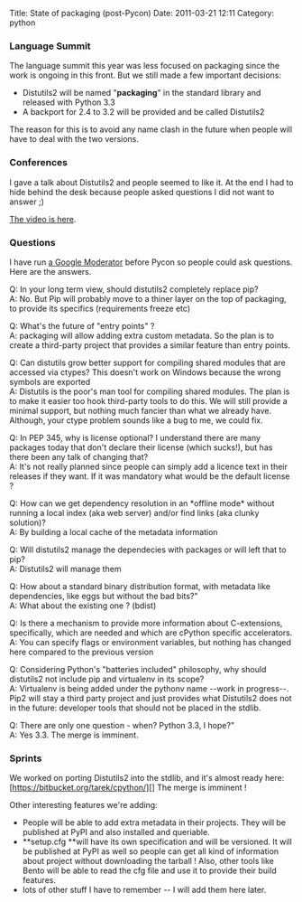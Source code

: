 Title: State of packaging (post-Pycon)
Date: 2011-03-21 12:11
Category: python

### Language Summit

  
The language summit this year was less focused on packaging since the
work is ongoing in this front. But we still made a few important
decisions:   
-   Distutils2 will be named "**packaging**" in the standard library and
    released with Python 3.3
-   A backport for 2.4 to 3.2 will be provided and be called Distutils2

  
The reason for this is to avoid any name clash in the future when
people will have to deal with the two versions.   
### Conferences

  
I gave a talk about Distutils2 and people seemed to like it. At the end
I had to hide behind the desk because people asked questions I did not
want to answer ;)   
  
[The video is here][].   
### Questions

  
I have run [a Google Moderator][] before Pycon so people could ask
questions. Here are the answers.   
  
Q: In your long term view, should distutils2 completely replace pip?   
A: No. But Pip will probably move to a thiner layer on the top of
packaging, to provide its specifics (requirements freeze etc)   
  
Q: What's the future of "entry points" ?   
A: packaging will allow adding extra custom metadata. So the plan is to
create a third-party project that provides a similar feature than entry
points.   
  
Q: Can distutils grow better support for compiling shared modules that
are accessed via ctypes? This doesn't work on Windows because the wrong
symbols are exported   
A: Distutils is the poor's man tool for compiling shared modules. The
plan is to make it easier too hook third-party tools to do this. We will
still provide a minimal support, but nothing much fancier than what we
already have. Although, your ctype problem sounds like a bug to me, we
could fix.   
  
Q: In PEP 345, why is license optional? I understand there are many
packages today that don't declare their license (which sucks!), but has
there been any talk of changing that?   
A: It's not really planned since people can simply add a licence text
in their releases if they want. If it was mandatory what would be the
default license ?   
  
Q: How can we get dependency resolution in an \*offline mode\* without
running a local index (aka web server) and/or find links (aka clunky
solution)?   
A: By building a local cache of the metadata information   
  
Q: Will distutils2 manage the dependecies with packages or will left
that to pip?   
A: Distutils2 will manage them   
  
Q: How about a standard binary distribution format, with metadata like
dependencies, like eggs but without the bad bits?"   
A: What about the existing one ? (bdist)   
  
Q: Is there a mechanism to provide more information about C-extensions,
specifically, which are needed and which are cPython specific
accelerators.   
A: You can specify flags or environment variables, but nothing has
changed here compared to the previous version   
  
Q: Considering Python's "batteries included" philosophy, why should
distutils2 not include pip and virtualenv in its scope?   
A: Virtualenv is being added under the pythonv name --work in
progress--. Pip2 will stay a third party project and just provides what
Distutils2 does not in the future: developer tools that should not be
placed in the stdlib.   
  
Q: There are only one question - when? Python 3.3, I hope?"   
A: Yes 3.3. The merge is imminent.   
### Sprints

  
We worked on porting Distutils2 into the stdlib, and it's almost ready
here: [https://bitbucket.org/tarek/cpython/][] The merge is imminent !   
  
Other interesting features we're adding:   
-   People will be able to add extra metadata in their projects. They
    will be published at PyPI and also installed and queriable.
-   **setup.cfg **will have its own specification and will be versioned.
    It will be published at PyPI as well so people can get all kind of
    information about project without downloading the tarball ! Also,
    other tools like Bento will be able to read the cfg file and use it
    to provide their build features.
-   lots of other stuff I have to remember -- I will add them here
    later.

  [The video is here]: http://pycon.blip.tv/file/4880990/
  [a Google Moderator]: http://www.google.com/moderator/#15/e=6439e&t=6439e.40
  [https://bitbucket.org/tarek/cpython/]: https://bitbucket.org/tarek/cpython/
